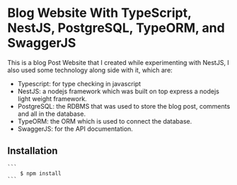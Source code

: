 # Blog Website With TypeScript, NestJS, PostgreSQL, TypeORM, and SwaggerJS

This is a blog Post Website that I created while experimenting with NestJS, I also used some technology along side with it, which are:

- Typescript: for type checking in javascript
- NestJS: a nodejs framework which was built on top express a nodejs light weight framework.
- PostgreSQL: the RDBMS that was used to store the blog post, comments and all in the database.
- TypeORM: the ORM which is used to connect the database.
- SwaggerJS: for the API documentation.

## Installation

    ```
        $ npm install
    ```
